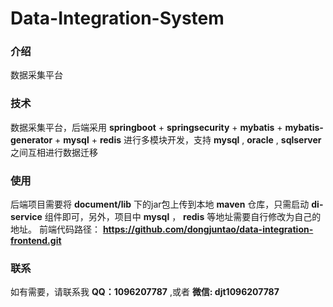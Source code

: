 # Data-Integration-System

### 介绍
数据采集平台

### 技术
数据采集平台，后端采用 **springboot** + **springsecurity** + **mybatis** +  **mybatis-generator** +  **mysql** +  **redis** 进行多模块开发，支持 **mysql** , **oracle** , **sqlserver** 之间互相进行数据迁移

### 使用
后端项目需要将 **document/lib** 下的jar包上传到本地 **maven** 仓库，只需启动 **di-service** 组件即可，另外，项目中 **mysql** ， **redis** 等地址需要自行修改为自己的地址。 
前端代码路径： **https://github.com/dongjuntao/data-integration-frontend.git** 

### 联系
如有需要，请联系我 **QQ：1096207787** ,或者 **微信: djt1096207787** 
